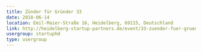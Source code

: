 ```yaml
---
title: Zünder für Gründer 33
date: 2018-06-14
location: Emil-Maier-Straße 16, Heidelberg, 69115, Deutschland
link: http://heidelberg-startup-partners.de/event/33-zuender-fuer-gruender/
usergroup: startuphd
type: usergroup
---
```

